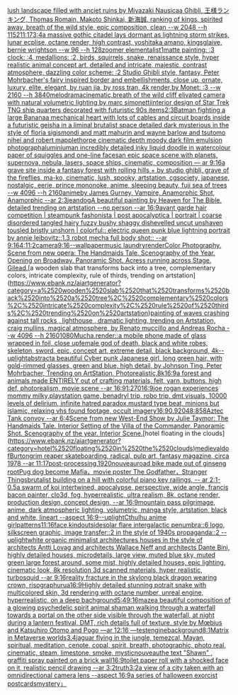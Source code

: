 [lush landscape filled with anciet ruins by Miyazaki Nausicaa Ghibli, 王様ランキング, Thomas Romain, Makoto Shinkai, 新海誠, ranking of kings, spirited away, breath of the wild style, epic composition, clean --w 2048 --h 1152](https://www.ebank.nz/aiartgenerator?category=lush%2520landscape%2520filled%2520with%2520anciet%2520ruins%2520by%2520Miyazaki%2520Nausicaa%2520Ghibli%2C%2520%E7%8E%8B%E6%A7%98%E3%83%A9%E3%83%B3%E3%82%AD%E3%83%B3%E3%82%B0%2C%2520Thomas%2520Romain%2C%2520Makoto%2520Shinkai%2C%2520%E6%96%B0%E6%B5%B7%E8%AA%A0%2C%2520ranking%2520of%2520kings%2C%2520spirited%2520away%2C%2520breath%2520of%2520the%2520wild%2520style%2C%2520epic%2520composition%2C%2520clean%2520--w%25202048%2520--h%25201152)[11:17](https://www.ebank.nz/aiartgenerator?category=11%3A17)[3:4](https://www.ebank.nz/aiartgenerator?category=3%3A4)[a massive gothic citadel lays dormant as lightning storm strikes, lunar ecplise, octane render, high contrast, yoshitaka amano, kingsglaive, bernie wrightson --w 96 --h 128](https://www.ebank.nz/aiartgenerator?category=a%2520massive%2520gothic%2520citadel%2520lays%2520dormant%2520as%2520lightning%2520storm%2520strikes%2C%2520lunar%2520ecplise%2C%2520octane%2520render%2C%2520high%2520contrast%2C%2520yoshitaka%2520amano%2C%2520kingsglaive%2C%2520bernie%2520wrightson%2520--w%252096%2520--h%2520128)[zoomer elementalist](https://www.ebank.nz/aiartgenerator?category=zoomer%2520elementalist)[1](https://www.ebank.nz/aiartgenerator?category=1)[matte painting: :3 clock: :4, medallions: :2, birds, squirrels, snake, renaissance style, hyper realistic animal concept art, detailed and intricate, majestic, contrast atmosphere, dazzling color scheme: :2 Studio Ghibli style, fantasy, Peter Mohrbacher's fairy inspired border and embellishments, close up, ornate, luxury, elite, elegant, by ruan jia, by ross tran, 4k render,by Monet: :3 --w 2160 --h 3840](https://www.ebank.nz/aiartgenerator?category=matte%2520painting%3A%2520%3A3%2520clock%3A%2520%3A4%2C%2520medallions%3A%2520%3A2%2C%2520birds%2C%2520squirrels%2C%2520snake%2C%2520renaissance%2520style%2C%2520hyper%2520realistic%2520animal%2520concept%2520art%2C%2520detailed%2520and%2520intricate%2C%2520majestic%2C%2520contrast%2520atmosphere%2C%2520dazzling%2520color%2520scheme%3A%2520%3A2%2520Studio%2520Ghibli%2520style%2C%2520fantasy%2C%2520Peter%2520Mohrbacher%27s%2520fairy%2520inspired%2520border%2520and%2520embellishments%2C%2520close%2520up%2C%2520ornate%2C%2520luxury%2C%2520elite%2C%2520elegant%2C%2520by%2520ruan%2520jia%2C%2520by%2520ross%2520tran%2C%25204k%2520render%2Cby%2520Monet%3A%2520%3A3%2520--w%25202160%2520--h%25203840)[melodrama](https://www.ebank.nz/aiartgenerator?category=melodrama)[cinematic,](https://www.ebank.nz/aiartgenerator?category=cinematic%2C)[breath of the wild cliff elivated camera with natural volumetric lighting by marc simonetti](https://www.ebank.nz/aiartgenerator?category=breath%2520of%2520the%2520wild%2520cliff%2520elivated%2520camera%2520with%2520natural%2520volumetric%2520lighting%2520by%2520marc%2520simonetti)[interior design of Star Trek TNG ship quarters decorated with futuristic 90s items](https://www.ebank.nz/aiartgenerator?category=interior%2520design%2520of%2520Star%2520Trek%2520TNG%2520ship%2520quarters%2520decorated%2520with%2520futuristic%252090s%2520items)[2:3](https://www.ebank.nz/aiartgenerator?category=2%3A3)[Batman fighting a large Banana](https://www.ebank.nz/aiartgenerator?category=Batman%2520fighting%2520a%2520large%2520Banana)[a mechanical heart with lots of cables and circuit boards inside a futuristic geisha in a liminal brutalist space detailed dark mysterious in the style of floria sigismondi and matt mahurin and wayne barlow and tsutomo nihei and robert mapplethorpe cinematic depth moody dark film emulsion photograph](https://www.ebank.nz/aiartgenerator?category=a%2520mechanical%2520heart%2520with%2520lots%2520of%2520cables%2520and%2520circuit%2520boards%2520inside%2520a%2520futuristic%2520geisha%2520in%2520a%2520liminal%2520brutalist%2520space%2520detailed%2520dark%2520mysterious%2520in%2520the%2520style%2520of%2520floria%2520sigismondi%2520and%2520matt%2520mahurin%2520and%2520wayne%2520barlow%2520and%2520tsutomo%2520nihei%2520and%2520robert%2520mapplethorpe%2520cinematic%2520depth%2520moody%2520dark%2520film%2520emulsion%2520photograph)[aluminium](https://www.ebank.nz/aiartgenerator?category=aluminium)[an incredibly detailed inky liquid doodle in watercolour paper of squiggles and one-line faces](https://www.ebank.nz/aiartgenerator?category=an%2520incredibly%2520detailed%2520inky%2520liquid%2520doodle%2520in%2520watercolour%2520paper%2520of%2520squiggles%2520and%2520one-line%2520faces)[an epic space scene with planets, supernova, nebula, lasers, space ships, cinematic, composition — ar 9:16](https://www.ebank.nz/aiartgenerator?category=an%2520epic%2520space%2520scene%2520with%2520planets%2C%2520supernova%2C%2520nebula%2C%2520lasers%2C%2520space%2520ships%2C%2520cinematic%2C%2520composition%2520%E2%80%94%2520ar%25209%3A16)[a grave site inside a fantasy forest with rolling hills + by studio ghibli, grave of the fireflies, ma-ko, cinematic, lush, spooky, artstation, cgsociety, japanese, nostalgic, eerie, prince mononoke, anime, sleeping beauty, fuji sea of trees  --w 4096  --h 2160](https://www.ebank.nz/aiartgenerator?category=a%2520grave%2520site%2520inside%2520a%2520fantasy%2520forest%2520with%2520rolling%2520hills%2520%2B%2520by%2520studio%2520ghibli%2C%2520grave%2520of%2520the%2520fireflies%2C%2520ma-ko%2C%2520cinematic%2C%2520lush%2C%2520spooky%2C%2520artstation%2C%2520cgsociety%2C%2520japanese%2C%2520nostalgic%2C%2520eerie%2C%2520prince%2520mononoke%2C%2520anime%2C%2520sleeping%2520beauty%2C%2520fuji%2520sea%2520of%2520trees%2520%2520--w%25204096%2520%2520--h%25202160)[anime](https://www.ebank.nz/aiartgenerator?category=anime)[by James Gurney, Vampire, Anamorphic Shot, Anamorphic --ar 2:3](https://www.ebank.nz/aiartgenerator?category=by%2520James%2520Gurney%2C%2520Vampire%2C%2520Anamorphic%2520Shot%2C%2520Anamorphic%2520--ar%25202%3A3)[jean](https://www.ebank.nz/aiartgenerator?category=jean)[dog](https://www.ebank.nz/aiartgenerator?category=dog)[A beautiful painting by Heaven for The Bible, detailed trending on artstation --no person --ar 16:9](https://www.ebank.nz/aiartgenerator?category=A%2520beautiful%2520painting%2520by%2520Heaven%2520for%2520The%2520Bible%2C%2520detailed%2520trending%2520on%2520artstation%2520--no%2520person%2520--ar%252016%3A9)[avant garde hair competition | steampunk fashonista | post apocalyptica | portrait | coarse disordered tangled hairy fuzzy bushy shaggy dishevelled uncut unshaven tousled bristly unshorn | colorful:: electric queen punk blue lightning portrait by annie leibovitz::1.3 robot mecha full body shot:: --ar 9:16](https://www.ebank.nz/aiartgenerator?category=avant%2520garde%2520hair%2520competition%2520%7C%2520steampunk%2520fashonista%2520%7C%2520post%2520apocalyptica%2520%7C%2520portrait%2520%7C%2520coarse%2520disordered%2520tangled%2520hairy%2520fuzzy%2520bushy%2520shaggy%2520dishevelled%2520uncut%2520unshaven%2520tousled%2520bristly%2520unshorn%2520%7C%2520colorful%3A%3A%2520electric%2520queen%2520punk%2520blue%2520lightning%2520portrait%2520by%2520annie%2520leibovitz%3A%3A1.3%2520robot%2520mecha%2520full%2520body%2520shot%3A%3A%2520--ar%25209%3A16)[4:1](https://www.ebank.nz/aiartgenerator?category=4%3A1)[1:2](https://www.ebank.nz/aiartgenerator?category=1%3A2)[camera](https://www.ebank.nz/aiartgenerator?category=camera)[9:16](https://www.ebank.nz/aiartgenerator?category=9%3A16)[--wallpaper](https://www.ebank.nz/aiartgenerator?category=--wallpaper)[music laundry](https://www.ebank.nz/aiartgenerator?category=music%2520laundry)[render](https://www.ebank.nz/aiartgenerator?category=render)[Color Photography. Scene from new opera: The Handmaids Tale. Scenography of the Year. Opening on Broadway. Panoramic Shot. Acress running across Stage. Gilead.](https://www.ebank.nz/aiartgenerator?category=Color%2520Photography.%2520Scene%2520from%2520new%2520opera%3A%2520The%2520Handmaids%2520Tale.%2520Scenography%2520of%2520the%2520Year.%2520Opening%2520on%2520Broadway.%2520Panoramic%2520Shot.%2520Acress%2520running%2520across%2520Stage.%2520Gilead.)[a wooden slab that transforms back into a tree, complementary colors, intricate complexity, rule of thirds, trending on artstation](https://www.ebank.nz/aiartgenerator?category=a%2520wooden%2520slab%2520that%2520transforms%2520back%2520into%2520a%2520tree%2C%2520complementary%2520colors%2C%2520intricate%2520complexity%2C%2520rule%2520of%2520thirds%2C%2520trending%2520on%2520artstation)[painting of waves crashing against tall rocks , lighthouse , dramatic lighting, trending on Artstation, craig mullins, magical atmosphere, by Renato muccillo and Andreas Rocha  --w 4096  --h 2160](https://www.ebank.nz/aiartgenerator?category=painting%2520of%2520waves%2520crashing%2520against%2520tall%2520rocks%2520%2C%2520lighthouse%2520%2C%2520dramatic%2520lighting%2C%2520trending%2520on%2520Artstation%2C%2520craig%2520mullins%2C%2520magical%2520atmosphere%2C%2520by%2520Renato%2520muccillo%2520and%2520Andreas%2520Rocha%2520%2520--w%25204096%2520%2520--h%25202160)[1080](https://www.ebank.nz/aiartgenerator?category=1080)[Mucha,](https://www.ebank.nz/aiartgenerator?category=Mucha%2C)[render::](https://www.ebank.nz/aiartgenerator?category=render%3A%3A)[a mobile phone made of glass wrapped in foil, close up](https://www.ebank.nz/aiartgenerator?category=a%2520mobile%2520phone%2520made%2520of%2520glass%2520wrapped%2520in%2520foil%2C%2520close%2520up)[female god of death, black and white robes, skeleton, sword, epic, concept art, extreme detail, black background, 4k](https://www.ebank.nz/aiartgenerator?category=female%2520god%2520of%2520death%2C%2520black%2520and%2520white%2520robes%2C%2520skeleton%2C%2520sword%2C%2520epic%2C%2520concept%2520art%2C%2520extreme%2520detail%2C%2520black%2520background%2C%25204k)[--uplight](https://www.ebank.nz/aiartgenerator?category=--uplight)[abstract](https://www.ebank.nz/aiartgenerator?category=abstract)[a beautiful Cyber punk Japanese girl, long green hair, with gold-rimmed glasses, green and blue, high detail, by Johnson Ting, Peter Mohrbacher, Trending on ArtStation, Photorealistic,8k](https://www.ebank.nz/aiartgenerator?category=a%2520beautiful%2520Cyber%2520punk%2520Japanese%2520girl%2C%2520long%2520green%2520hair%2C%2520with%2520gold-rimmed%2520glasses%2C%2520green%2520and%2520blue%2C%2520high%2520detail%2C%2520by%2520Johnson%2520Ting%2C%2520Peter%2520Mohrbacher%2C%2520Trending%2520on%2520ArtStation%2C%2520Photorealistic%2C8k)[16:9](https://www.ebank.nz/aiartgenerator?category=16%3A9)[a forest and animals made ENTIRELY out of crafting materials, felt, yarn, buttons, high def, photorealism, movie scene --ar 16:9](https://www.ebank.nz/aiartgenerator?category=a%2520forest%2520and%2520animals%2520made%2520ENTIRELY%2520out%2520of%2520crafting%2520materials%2C%2520felt%2C%2520yarn%2C%2520buttons%2C%2520high%2520def%2C%2520photorealism%2C%2520movie%2520scene%2520--ar%252016%3A9)[1:2](https://www.ebank.nz/aiartgenerator?category=1%3A2)[70](https://www.ebank.nz/aiartgenerator?category=70)[16:9](https://www.ebank.nz/aiartgenerator?category=16%3A9)[joe rogan experiences mommy milky,playstation game, benadryl trip, robo trip, dmt visuals, 10000 levels of delirium, infinite hatred paradox,mustard type beat, minions but islamic, relaxing vhs found footage, occult imagery](https://www.ebank.nz/aiartgenerator?category=joe%2520rogan%2520experiences%2520mommy%2520milky%2Cplaystation%2520game%2C%2520benadryl%2520trip%2C%2520robo%2520trip%2C%2520dmt%2520visuals%2C%252010000%2520levels%2520of%2520delirium%2C%2520infinite%2520hatred%2520paradox%2Cmustard%2520type%2520beat%2C%2520minions%2520but%2520islamic%2C%2520relaxing%2520vhs%2520found%2520footage%2C%2520occult%2520imagery)[16:9](https://www.ebank.nz/aiartgenerator?category=16%3A9)[0.9](https://www.ebank.nz/aiartgenerator?category=0.9)[2048:858](https://www.ebank.nz/aiartgenerator?category=2048%3A858)[Aztec Tank convoy --ar 6:4](https://www.ebank.nz/aiartgenerator?category=Aztec%2520Tank%2520convoy%2520--ar%25206%3A4)[Scene from new West-End Show by Julie Taymor: The Handmaids Tale. Interior Setting of the Villa of the Commander. Panoramic Shot. Scenography of the year. Interior Scene.](https://www.ebank.nz/aiartgenerator?category=Scene%2520from%2520new%2520West-End%2520Show%2520by%2520Julie%2520Taymor%3A%2520The%2520Handmaids%2520Tale.%2520Interior%2520Setting%2520of%2520the%2520Villa%2520of%2520the%2520Commander.%2520Panoramic%2520Shot.%2520Scenography%2520of%2520the%2520year.%2520Interior%2520Scene.)[hotel floating in the clouds](https://www.ebank.nz/aiartgenerator?category=hotel%2520floating%2520in%2520the%2520clouds)[medieval](https://www.ebank.nz/aiartgenerator?category=medieval)[dof](https://www.ebank.nz/aiartgenerator?category=dof)[Burton](https://www.ebank.nz/aiartgenerator?category=Burton)[grim reaper skateboarding, radical, pulp art, fantasy magazine, circa 1978 --ar 11:17](https://www.ebank.nz/aiartgenerator?category=grim%2520reaper%2520skateboarding%2C%2520radical%2C%2520pulp%2520art%2C%2520fantasy%2520magazine%2C%2520circa%25201978%2520--ar%252011%3A17)[post-processing,](https://www.ebank.nz/aiartgenerator?category=post-processing%2C)[1920](https://www.ebank.nz/aiartgenerator?category=1920)[nouveau](https://www.ebank.nz/aiartgenerator?category=nouveau)[road bike made out of ginseng root](https://www.ebank.nz/aiartgenerator?category=road%2520bike%2520made%2520out%2520of%2520ginseng%2520root)[Pug dog become Mafia，movie poster The Godfather，Stranger Things](https://www.ebank.nz/aiartgenerator?category=Pug%2520dog%2520become%2520Mafia%EF%BC%8Cmovie%2520poster%2520The%2520Godfather%EF%BC%8CStranger%2520Things)[brutalist building on a hill with colorful piano key railings, -- ar 2:1](https://www.ebank.nz/aiartgenerator?category=brutalist%2520building%2520on%2520a%2520hill%2520with%2520colorful%2520piano%2520key%2520railings%2C%2520--%2520ar%25202%3A1)[-0.5](https://www.ebank.nz/aiartgenerator?category=-0.5)[a swarm of koi intertwined, apocalypse, perspective, wide angle, francis bacon painter, clo3d, fog, hyperrealistic, ultra realism, 8k, octane render, production design, concept design, --ar 16:9](https://www.ebank.nz/aiartgenerator?category=a%2520swarm%2520of%2520koi%2520intertwined%2C%2520apocalypse%2C%2520perspective%2C%2520wide%2520angle%2C%2520francis%2520bacon%2520painter%2C%2520clo3d%2C%2520fog%2C%2520hyperrealistic%2C%2520ultra%2520realism%2C%25208k%2C%2520octane%2520render%2C%2520production%2520design%2C%2520concept%2520design%2C%2520--ar%252016%3A9)[mountain pass pilgrimage, anime, dark atmospheric lighting, volumetric, manga style, artstation, black and white, lineart --aspect 16:9](https://www.ebank.nz/aiartgenerator?category=mountain%2520pass%2520pilgrimage%2C%2520anime%2C%2520dark%2520atmospheric%2520lighting%2C%2520volumetric%2C%2520manga%2520style%2C%2520artstation%2C%2520black%2520and%2520white%2C%2520lineart%2520--aspect%252016%3A9)[--uplight](https://www.ebank.nz/aiartgenerator?category=--uplight)[Cthulhu anime girl](https://www.ebank.nz/aiartgenerator?category=Cthulhu%2520anime%2520girl)[patterns](https://www.ebank.nz/aiartgenerator?category=patterns)[11:16](https://www.ebank.nz/aiartgenerator?category=11%3A16)[face,kind](https://www.ebank.nz/aiartgenerator?category=face%2Ckind)[outside](https://www.ebank.nz/aiartgenerator?category=outside)[solar flare intergalactic penumbra::6 logo, silkscreen graphic, image transfer::2 in the style of 1940s propaganda::2 --uplight](https://www.ebank.nz/aiartgenerator?category=solar%2520flare%2520intergalactic%2520penumbra%3A%3A6%2520logo%2C%2520silkscreen%2520graphic%2C%2520image%2520transfer%3A%3A2%2520in%2520the%2520style%2520of%25201940s%2520propaganda%3A%3A2%2520--uplight)[white organic minimalist architectures houses in the style of architects Antti Lovag and architects Wallace Neff and architects Dante Bini, highly detailed houses, microdetails, large view, muted blue sky, muted green large forest around, some mist, highly detailed houses, epic lighting, cinematic look, 8k resolution 3d scanned materials, hyper realistic, turbosquid --ar 9:16](https://www.ebank.nz/aiartgenerator?category=white%2520organic%2520minimalist%2520architectures%2520houses%2520in%2520the%2520style%2520of%2520architects%2520Antti%2520Lovag%2520and%2520architects%2520Wallace%2520Neff%2520and%2520architects%2520Dante%2520Bini%2C%2520highly%2520detailed%2520houses%2C%2520microdetails%2C%2520large%2520view%2C%2520muted%2520blue%2520sky%2C%2520muted%2520green%2520large%2520forest%2520around%2C%2520some%2520mist%2C%2520highly%2520detailed%2520houses%2C%2520epic%2520lighting%2C%2520cinematic%2520look%2C%25208k%2520resolution%25203d%2520scanned%2520materials%2C%2520hyper%2520realistic%2C%2520turbosquid%2520--ar%25209%3A16)[reality fracture in the sky](https://www.ebank.nz/aiartgenerator?category=reality%2520fracture%2520in%2520the%2520sky)[long black dragon wearing crown, risograph](https://www.ebank.nz/aiartgenerator?category=long%2520black%2520dragon%2520wearing%2520crown%2C%2520risograph)[urua](https://www.ebank.nz/aiartgenerator?category=urua)[16:9](https://www.ebank.nz/aiartgenerator?category=16%3A9)[Highly detailed stunning potrait snake with multicolored skin, 3d rendering with octane number, unreal engine, hyperrealistic, on a deep bachground](https://www.ebank.nz/aiartgenerator?category=Highly%2520detailed%2520stunning%2520potrait%2520snake%2520with%2520multicolored%2520skin%2C%25203d%2520rendering%2520with%2520octane%2520number%2C%2520unreal%2520engine%2C%2520hyperrealistic%2C%2520on%2520a%2520deep%2520bachground)[](https://www.ebank.nz/aiartgenerator?category=)[5:4](https://www.ebank.nz/aiartgenerator?category=5%3A4)[9:16](https://www.ebank.nz/aiartgenerator?category=9%3A16)[maze](https://www.ebank.nz/aiartgenerator?category=maze)[a beautiful composition of a glowing psychedelic spirit animal shaman walking through a waterfall towards a portal on the other side visible through the waterfall, at night during a lantern festival, DMT,  rich details full of texture, style by Mœbius and Katsuhiro Otomo and Pogo —ar 12:16 —test](https://www.ebank.nz/aiartgenerator?category=a%2520beautiful%2520composition%2520of%2520a%2520glowing%2520psychedelic%2520spirit%2520animal%2520shaman%2520walking%2520through%2520a%2520waterfall%2520towards%2520a%2520portal%2520on%2520the%2520other%2520side%2520visible%2520through%2520the%2520waterfall%2C%2520at%2520night%2520during%2520a%2520lantern%2520festival%2C%2520DMT%2C%2520%2520rich%2520details%2520full%2520of%2520texture%2C%2520style%2520by%2520M%C5%93bius%2520and%2520Katsuhiro%2520Otomo%2520and%2520Pogo%2520%E2%80%94ar%252012%3A16%2520%E2%80%94test)[engine](https://www.ebank.nz/aiartgenerator?category=engine)[background](https://www.ebank.nz/aiartgenerator?category=background)[8:1](https://www.ebank.nz/aiartgenerator?category=8%3A1)[Matrix in Metaverse worlds](https://www.ebank.nz/aiartgenerator?category=Matrix%2520in%2520Metaverse%2520worlds)[3.4](https://www.ebank.nz/aiartgenerator?category=3.4)[jaguar flying in the jungle, temezcal, Mayan, spiritual, meditation, cenote, copal, spirit, breath, photographic, photo real, cinematic, steam, limestone, smoke, mystic](https://www.ebank.nz/aiartgenerator?category=jaguar%2520flying%2520in%2520the%2520jungle%2C%2520temezcal%2C%2520Mayan%2C%2520spiritual%2C%2520meditation%2C%2520cenote%2C%2520copal%2C%2520spirit%2C%2520breath%2C%2520photographic%2C%2520photo%2520real%2C%2520cinematic%2C%2520steam%2C%2520limestone%2C%2520smoke%2C%2520mystic)[nouveau](https://www.ebank.nz/aiartgenerator?category=nouveau)[the text "Shawn" , graffiti spray painted on a brick wall](https://www.ebank.nz/aiartgenerator?category=the%2520text%2520%22Shawn%22%2520%2C%2520graffiti%2520spray%2520painted%2520on%2520a%2520brick%2520wall)[16:9](https://www.ebank.nz/aiartgenerator?category=16%3A9)[toilet paper roll with a shocked face on it, realistic pencil drawing --ar 3:2](https://www.ebank.nz/aiartgenerator?category=toilet%2520paper%2520roll%2520with%2520a%2520shocked%2520face%2520on%2520it%2C%2520realistic%2520pencil%2520drawing%2520--ar%25203%3A2)[truth](https://www.ebank.nz/aiartgenerator?category=truth)[3:2](https://www.ebank.nz/aiartgenerator?category=3%3A2)[a view of a city taken with an omnidirectional camera lens --aspect 16:9](https://www.ebank.nz/aiartgenerator?category=a%2520view%2520of%2520a%2520city%2520taken%2520with%2520an%2520omnidirectional%2520camera%2520lens%2520--aspect%252016%3A9)[a series of halloween exorcist postcards](https://www.ebank.nz/aiartgenerator?category=a%2520series%2520of%2520halloween%2520exorcist%2520postcards)[mystery」](https://www.ebank.nz/aiartgenerator?category=mystery%E3%80%8D)
